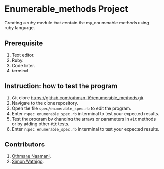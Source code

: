 # Enumerable_methods Project
Creating a ruby module that contain the my_enumerable methods using ruby language.

## Prerequisite
1. Text editor.
2. Ruby.
3. Code linter.
4. terminal

## Instruction: how to test the program
1. Git clone  https://github.com/othman-19/enumerable_methods.git 
2. Navigate to the clone repository.
3. Open the file `spec/enumerable_spec.rb` to edit the program.
4. Enter `rspec enumerable_spec.rb` in terminal to test your expected
    results.
5. Test the program by changing the arrays or parameters in `#it` methods      or by adding other `#it` tests.
6. Enter `rspec enumerable_spec.rb` in terminal to test your expected 
    results.

## Contributors
1. [Othmane Naamani](https://github.com/othman-19).
2. [Simon Wathigo](https://github.com/wathigo).
